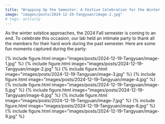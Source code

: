 ```yaml
---
title: "Wrapping Up the Semester: A Festive Celebration for the Winter Solstice"
image: "images/posts/2024-12-19-Tangyuan/image-2.jpg"
# tags: activity
---
```

As the winter solstice approaches, the 2024 Fall semester is coming to an end. To celebrate this occasion, our lab held an intimate party to thank all the members for their hard work during the past semester. 
Here are some fun moments captured during the party:

{%
  include figure.html
  image="images/posts/2024-12-19-Tangyuan/image-1.jpg"
%}
{%
  include figure.html
  image="images/posts/2024-12-19-Tangyuan/image-2.jpg"
%}
{%
  include figure.html
  image="images/posts/2024-12-19-Tangyuan/image-3.jpg"
%}
{%
  include figure.html
  image="images/posts/2024-12-19-Tangyuan/image-4.jpg"
%}
{%
  include figure.html
  image="images/posts/2024-12-19-Tangyuan/image-5.jpg"
%}
{%
  include figure.html
  image="images/posts/2024-12-19-Tangyuan/image-6.jpg"
%}
{%
  include figure.html
  image="images/posts/2024-12-19-Tangyuan/image-7.jpg"
%}
{%
  include figure.html
  image="images/posts/2024-12-19-Tangyuan/image-8.jpg"
%}
{%
  include figure.html
  image="images/posts/2024-12-19-Tangyuan/image-9.jpg"
%}
